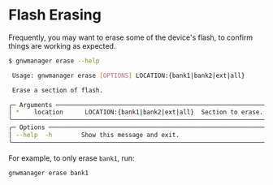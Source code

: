 # Flash Erasing
Frequently, you may want to erase some of the device's flash, to confirm things are working as expected.

```bash
$ gnwmanager erase --help

 Usage: gnwmanager erase [OPTIONS] LOCATION:{bank1|bank2|ext|all}

 Erase a section of flash.

╭─ Arguments ───────────────────────────────────────────────────────────────────────╮
│ *    location      LOCATION:{bank1|bank2|ext|all}  Section to erase. [required]   │
╰───────────────────────────────────────────────────────────────────────────────────╯
╭─ Options ─────────────────────────────────────────────────────────────────────────╮
│ --help  -h        Show this message and exit.                                     │
╰───────────────────────────────────────────────────────────────────────────────────╯
```

For example, to only erase `bank1`, run:

```bash
gnwmanager erase bank1
```
